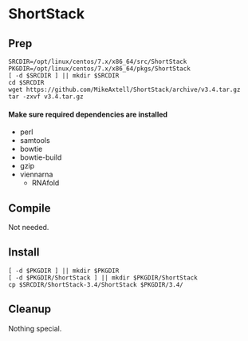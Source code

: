 # ShortStack

## Prep
```
SRCDIR=/opt/linux/centos/7.x/x86_64/src/ShortStack
PKGDIR=/opt/linux/centos/7.x/x86_64/pkgs/ShortStack
[ -d $SRCDIR ] || mkdir $SRCDIR
cd $SRCDIR
wget https://github.com/MikeAxtell/ShortStack/archive/v3.4.tar.gz
tar -zxvf v3.4.tar.gz
```
#### Make sure required dependencies are installed
* perl
* samtools
* bowtie
* bowtie-build
* gzip
* viennarna
    * RNAfold 

## Compile
Not needed.

## Install
```
[ -d $PKGDIR ] || mkdir $PKGDIR
[ -d $PKGDIR/ShortStack ] || mkdir $PKGDIR/ShortStack
cp $SRCDIR/ShortStack-3.4/ShortStack $PKGDIR/3.4/
```

## Cleanup
Nothing special.
